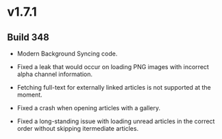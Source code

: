# v1.7.1

## Build 348

- Modern Background Syncing code. 

- Fixed a leak that would occur on loading PNG images with incorrect alpha channel information. 

- Fetching full-text for externally linked articles is not supported at the moment.

- Fixed a crash when opening articles with a gallery.

- Fixed a long-standing issue with loading unread articles in the correct order without skipping itermediate articles. 
